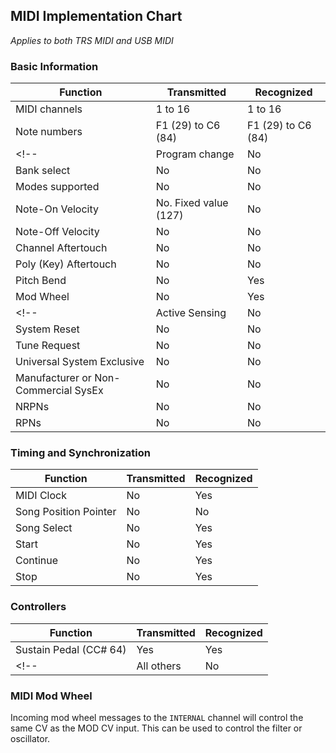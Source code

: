 ## MIDI Implementation Chart

*Applies to both TRS MIDI and USB MIDI*

### Basic Information

| Function                             | Transmitted           | Recognized         |
| ------------------------------------ | --------------------- | ------------------ |
| MIDI channels                        | 1 to 16               | 1 to 16            |
| Note numbers                         | F1 (29) to C6 (84)    | F1 (29) to C6 (84) |
<!--| Program change                       | No                    | No                 |
| Bank select                          | No                    | No                 |
| Modes supported                      | No                    | No                 |
| Note-On Velocity                     | No. Fixed value (127) | No                 |
| Note-Off Velocity                    | No                    | No                 |
| Channel Aftertouch                   | No                    | No                 |
| Poly (Key) Aftertouch                | No                    | No                 |-->
| Pitch Bend                           | No                    | Yes                 |
| Mod Wheel                            | No                    | Yes                 |
<!--| Active Sensing                       | No                    | No                 |
| System Reset                         | No                    | No                 |
| Tune Request                         | No                    | No                 |
| Universal System Exclusive           | No                    | No                 |
| Manufacturer or Non-Commercial SysEx | No                    | No                 |
| NRPNs                                | No                    | No                 |
| RPNs                                 | No                    | No                 |-->

### Timing and Synchronization

| Function              | Transmitted | Recognized |
| --------------------- | ----------- | ---------- |
| MIDI Clock            | No          | Yes        |
| Song Position Pointer | No          | No         |
| Song Select           | No          | Yes         |
| Start                 | No          | Yes        |
| Continue              | No          | Yes        |
| Stop                  | No          | Yes        |

### Controllers

| Function               | Transmitted | Recognized |
| ---------------------- | ----------- | ---------- |
| Sustain Pedal (CC# 64) | Yes          | Yes        |
<!--| All others             | No          | No         |-->

### MIDI Mod Wheel 

Incoming mod wheel messages to the `INTERNAL` channel will control the same CV as the MOD CV input. This can be used to control the filter or oscillator.